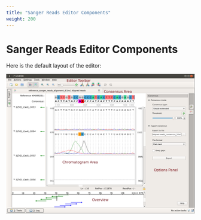 ```yaml
---
title: "Sanger Reads Editor Components"
weight: 200
---
```


# Sanger Reads Editor Components

Here is the default layout of the editor:

![](/images/65929759/65929760.png)